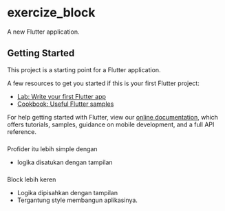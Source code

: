# exercize_block

A new Flutter application.

## Getting Started

This project is a starting point for a Flutter application.

A few resources to get you started if this is your first Flutter project:

- [Lab: Write your first Flutter app](https://flutter.dev/docs/get-started/codelab)
- [Cookbook: Useful Flutter samples](https://flutter.dev/docs/cookbook)

For help getting started with Flutter, view our
[online documentation](https://flutter.dev/docs), which offers tutorials,
samples, guidance on mobile development, and a full API reference.

###
Profider itu lebih simple dengan 
- logika disatukan dengan tampilan

### 
Block lebih keren
- Logika dipisahkan dengan tampilan
- Tergantung style membangun aplikasinya.
